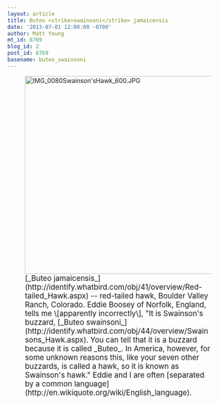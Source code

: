 ```yaml
---
layout: article
title: Buteo <strike>swainsoni</strike> jamaicensis
date: '2013-07-01 12:00:00 -0700'
author: Matt Young
mt_id: 6769
blog_id: 2
post_id: 6769
basename: buteo_swainsoni
---
```

<figure>
<img src="{{ site.baseurl }}/uploads/2013/IMG_0080Swainson'sHawk_600.JPG" alt="IMG_0080Swainson&apos;sHawk_600.JPG" width="600" height="450" />
<figcaption markdown="span">
<big>[_Buteo jamaicensis_](http://identify.whatbird.com/obj/41/overview/Red-tailed_Hawk.aspx) -- red-tailed hawk, Boulder Valley Ranch, Colorado.  Eddie Boosey of Norfolk, England, tells me \[apparently incorrectly\], "It is Swainson's buzzard, [_Buteo swainsoni_](http://identify.whatbird.com/obj/44/overview/Swainsons_Hawk.aspx). You can tell that it is a buzzard because it is called _Buteo_. In America, however, for some unknown reasons this, like your seven other buzzards, is called a hawk, so it is known as Swainson's hawk." Eddie and I are often [separated by a common language](http://en.wikiquote.org/wiki/English_language).</big>

</figcaption>
</figure>
